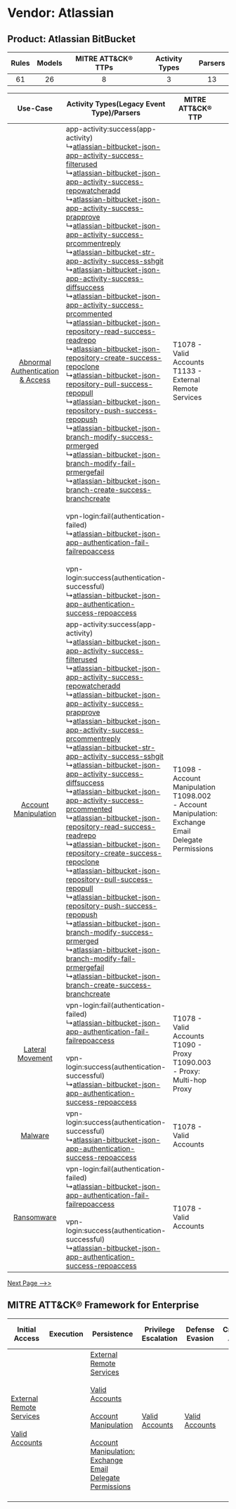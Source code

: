 Vendor: Atlassian
=================
Product: Atlassian BitBucket
----------------------------
| Rules | Models | MITRE ATT&CK® TTPs | Activity Types | Parsers |
|:-----:|:------:|:------------------:|:--------------:|:-------:|
|  61   |   26   |         8          |       3        |   13    |

|    Use-Case    | Activity Types(Legacy Event Type)/Parsers    | MITRE ATT&CK® TTP    | Content    |
|:----:| ---- | ---- | ---- |
| [Abnormal Authentication & Access](../../../UseCases/uc_abnormal_authentication_&_access.md) |  app-activity:success(app-activity)<br> ↳[atlassian-bitbucket-json-app-activity-success-filterused](Ps/pC_atlassianbitbucketjsonappactivitysuccessfilterused.md)<br> ↳[atlassian-bitbucket-json-app-activity-success-repowatcheradd](Ps/pC_atlassianbitbucketjsonappactivitysuccessrepowatcheradd.md)<br> ↳[atlassian-bitbucket-json-app-activity-success-prapprove](Ps/pC_atlassianbitbucketjsonappactivitysuccessprapprove.md)<br> ↳[atlassian-bitbucket-json-app-activity-success-prcommentreply](Ps/pC_atlassianbitbucketjsonappactivitysuccessprcommentreply.md)<br> ↳[atlassian-bitbucket-str-app-activity-success-sshgit](Ps/pC_atlassianbitbucketstrappactivitysuccesssshgit.md)<br> ↳[atlassian-bitbucket-json-app-activity-success-diffsuccess](Ps/pC_atlassianbitbucketjsonappactivitysuccessdiffsuccess.md)<br> ↳[atlassian-bitbucket-json-app-activity-success-prcommented](Ps/pC_atlassianbitbucketjsonappactivitysuccessprcommented.md)<br> ↳[atlassian-bitbucket-json-repository-read-success-readrepo](Ps/pC_atlassianbitbucketjsonrepositoryreadsuccessreadrepo.md)<br> ↳[atlassian-bitbucket-json-repository-create-success-repoclone](Ps/pC_atlassianbitbucketjsonrepositorycreatesuccessrepoclone.md)<br> ↳[atlassian-bitbucket-json-repository-pull-success-repopull](Ps/pC_atlassianbitbucketjsonrepositorypullsuccessrepopull.md)<br> ↳[atlassian-bitbucket-json-repository-push-success-repopush](Ps/pC_atlassianbitbucketjsonrepositorypushsuccessrepopush.md)<br> ↳[atlassian-bitbucket-json-branch-modify-success-prmerged](Ps/pC_atlassianbitbucketjsonbranchmodifysuccessprmerged.md)<br> ↳[atlassian-bitbucket-json-branch-modify-fail-prmergefail](Ps/pC_atlassianbitbucketjsonbranchmodifyfailprmergefail.md)<br> ↳[atlassian-bitbucket-json-branch-create-success-branchcreate](Ps/pC_atlassianbitbucketjsonbranchcreatesuccessbranchcreate.md)<br><br> vpn-login:fail(authentication-failed)<br> ↳[atlassian-bitbucket-json-app-authentication-fail-failrepoaccess](Ps/pC_atlassianbitbucketjsonappauthenticationfailfailrepoaccess.md)<br><br> vpn-login:success(authentication-successful)<br> ↳[atlassian-bitbucket-json-app-authentication-success-repoaccess](Ps/pC_atlassianbitbucketjsonappauthenticationsuccessrepoaccess.md)<br> | T1078 - Valid Accounts<br>T1133 - External Remote Services<br>    | [<ul><li>15 Rules</li></ul><ul><li>4 Models</li></ul>](RM/r_m_atlassian_atlassian_bitbucket_Abnormal_Authentication_&_Access.md) |
|    [Account Manipulation](../../../UseCases/uc_account_manipulation.md)    |  app-activity:success(app-activity)<br> ↳[atlassian-bitbucket-json-app-activity-success-filterused](Ps/pC_atlassianbitbucketjsonappactivitysuccessfilterused.md)<br> ↳[atlassian-bitbucket-json-app-activity-success-repowatcheradd](Ps/pC_atlassianbitbucketjsonappactivitysuccessrepowatcheradd.md)<br> ↳[atlassian-bitbucket-json-app-activity-success-prapprove](Ps/pC_atlassianbitbucketjsonappactivitysuccessprapprove.md)<br> ↳[atlassian-bitbucket-json-app-activity-success-prcommentreply](Ps/pC_atlassianbitbucketjsonappactivitysuccessprcommentreply.md)<br> ↳[atlassian-bitbucket-str-app-activity-success-sshgit](Ps/pC_atlassianbitbucketstrappactivitysuccesssshgit.md)<br> ↳[atlassian-bitbucket-json-app-activity-success-diffsuccess](Ps/pC_atlassianbitbucketjsonappactivitysuccessdiffsuccess.md)<br> ↳[atlassian-bitbucket-json-app-activity-success-prcommented](Ps/pC_atlassianbitbucketjsonappactivitysuccessprcommented.md)<br> ↳[atlassian-bitbucket-json-repository-read-success-readrepo](Ps/pC_atlassianbitbucketjsonrepositoryreadsuccessreadrepo.md)<br> ↳[atlassian-bitbucket-json-repository-create-success-repoclone](Ps/pC_atlassianbitbucketjsonrepositorycreatesuccessrepoclone.md)<br> ↳[atlassian-bitbucket-json-repository-pull-success-repopull](Ps/pC_atlassianbitbucketjsonrepositorypullsuccessrepopull.md)<br> ↳[atlassian-bitbucket-json-repository-push-success-repopush](Ps/pC_atlassianbitbucketjsonrepositorypushsuccessrepopush.md)<br> ↳[atlassian-bitbucket-json-branch-modify-success-prmerged](Ps/pC_atlassianbitbucketjsonbranchmodifysuccessprmerged.md)<br> ↳[atlassian-bitbucket-json-branch-modify-fail-prmergefail](Ps/pC_atlassianbitbucketjsonbranchmodifyfailprmergefail.md)<br> ↳[atlassian-bitbucket-json-branch-create-success-branchcreate](Ps/pC_atlassianbitbucketjsonbranchcreatesuccessbranchcreate.md)<br>    | T1098 - Account Manipulation<br>T1098.002 - Account Manipulation: Exchange Email Delegate Permissions<br> | [<ul><li>3 Rules</li></ul><ul><li>1 Models</li></ul>](RM/r_m_atlassian_atlassian_bitbucket_Account_Manipulation.md)    |
|    [Lateral Movement](../../../UseCases/uc_lateral_movement.md)    |  vpn-login:fail(authentication-failed)<br> ↳[atlassian-bitbucket-json-app-authentication-fail-failrepoaccess](Ps/pC_atlassianbitbucketjsonappauthenticationfailfailrepoaccess.md)<br><br> vpn-login:success(authentication-successful)<br> ↳[atlassian-bitbucket-json-app-authentication-success-repoaccess](Ps/pC_atlassianbitbucketjsonappauthenticationsuccessrepoaccess.md)<br>    | T1078 - Valid Accounts<br>T1090 - Proxy<br>T1090.003 - Proxy: Multi-hop Proxy<br>    | [<ul><li>1 Rules</li></ul>](RM/r_m_atlassian_atlassian_bitbucket_Lateral_Movement.md)    |
|    [Malware](../../../UseCases/uc_malware.md)    |  vpn-login:success(authentication-successful)<br> ↳[atlassian-bitbucket-json-app-authentication-success-repoaccess](Ps/pC_atlassianbitbucketjsonappauthenticationsuccessrepoaccess.md)<br>    | T1078 - Valid Accounts<br>    | [<ul><li>1 Rules</li></ul>](RM/r_m_atlassian_atlassian_bitbucket_Malware.md)    |
|    [Ransomware](../../../UseCases/uc_ransomware.md)    |  vpn-login:fail(authentication-failed)<br> ↳[atlassian-bitbucket-json-app-authentication-fail-failrepoaccess](Ps/pC_atlassianbitbucketjsonappauthenticationfailfailrepoaccess.md)<br><br> vpn-login:success(authentication-successful)<br> ↳[atlassian-bitbucket-json-app-authentication-success-repoaccess](Ps/pC_atlassianbitbucketjsonappauthenticationsuccessrepoaccess.md)<br>    | T1078 - Valid Accounts<br>    | [<ul><li>1 Rules</li></ul>](RM/r_m_atlassian_atlassian_bitbucket_Ransomware.md)    |
[Next Page -->>](2_ds_atlassian_atlassian_bitbucket.md)

MITRE ATT&CK® Framework for Enterprise
--------------------------------------
| Initial Access                                                                                                                                   | Execution | Persistence                                                                                                                                                                                                                                                                                                                                 | Privilege Escalation                                                | Defense Evasion                                                     | Credential Access | Discovery | Lateral Movement | Collection                                                                                                                                                            | Command and Control                                                                                                                       | Exfiltration | Impact |
| ------------------------------------------------------------------------------------------------------------------------------------------------ | --------- | ------------------------------------------------------------------------------------------------------------------------------------------------------------------------------------------------------------------------------------------------------------------------------------------------------------------------------------------- | ------------------------------------------------------------------- | ------------------------------------------------------------------- | ----------------- | --------- | ---------------- | --------------------------------------------------------------------------------------------------------------------------------------------------------------------- | ----------------------------------------------------------------------------------------------------------------------------------------- | ------------ | ------ |
| [External Remote Services](https://attack.mitre.org/techniques/T1133)<br><br>[Valid Accounts](https://attack.mitre.org/techniques/T1078)<br><br> |           | [External Remote Services](https://attack.mitre.org/techniques/T1133)<br><br>[Valid Accounts](https://attack.mitre.org/techniques/T1078)<br><br>[Account Manipulation](https://attack.mitre.org/techniques/T1098)<br><br>[Account Manipulation: Exchange Email Delegate Permissions](https://attack.mitre.org/techniques/T1098/002)<br><br> | [Valid Accounts](https://attack.mitre.org/techniques/T1078)<br><br> | [Valid Accounts](https://attack.mitre.org/techniques/T1078)<br><br> |                   |           |                  | [Email Collection](https://attack.mitre.org/techniques/T1114)<br><br>[Email Collection: Email Forwarding Rule](https://attack.mitre.org/techniques/T1114/003)<br><br> | [Proxy: Multi-hop Proxy](https://attack.mitre.org/techniques/T1090/003)<br><br>[Proxy](https://attack.mitre.org/techniques/T1090)<br><br> |              |        |